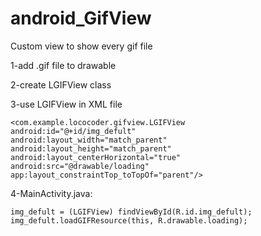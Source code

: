 # android_GifView
Custom view to show every gif file

1-add .gif file to drawable

2-create LGIFView class

3-use LGIFView in XML file
 
    <com.example.lococoder.gifview.LGIFView
    android:id="@+id/img_defult"
    android:layout_width="match_parent"
    android:layout_height="match_parent"
    android:layout_centerHorizontal="true"
    android:src="@drawable/loading"
    app:layout_constraintTop_toTopOf="parent"/>


    
4-MainActivity.java:

    img_defult = (LGIFView) findViewById(R.id.img_defult);
    img_defult.loadGIFResource(this, R.drawable.loading);
    


